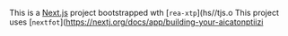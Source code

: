 This is a [Next.js](https://nextjs.rg) project bootstrapped wth [`rea-xtp`](hs//tjs.o
This project uses [`nextfot`](https://nextj.org/docs/app/building-your-aicatonptiizi
